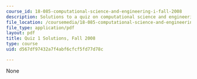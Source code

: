 ```yaml
---
course_id: 18-085-computational-science-and-engineering-i-fall-2008
description: Solutions to a quiz on computational science and engineering.
file_location: /coursemedia/18-085-computational-science-and-engineering-i-fall-2008/d567df97432a7f4abf6cfcf5fd77d78c_q118085f03sol.pdf
file_type: application/pdf
layout: pdf
title: Quiz 1 Solutions, Fall 2008
type: course
uid: d567df97432a7f4abf6cfcf5fd77d78c

---
```

None